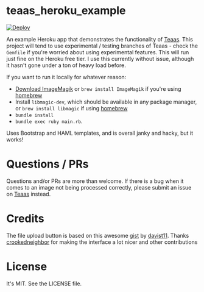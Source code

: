 # teaas_heroku_example
[![Deploy](https://www.herokucdn.com/deploy/button.svg)](https://heroku.com/deploy)

An example Heroku app that demonstrates the functionality of [Teaas](https://github.com/wjr1985/teaas). This project will tend to use experimental / testing branches of Teaas - check the `Gemfile` if you're worried about using experimental features. This will run just fine on the Heroku free tier. I use this currently without issue, although it hasn't gone under a ton of heavy load before.

If you want to run it locally for whatever reason: 

* [Download ImageMagik](http://www.imagemagick.org/script/binary-releases.php) or `brew install ImageMagik` if you're using [homebrew](http://brew.sh/)
* Install `libmagic-dev`, which should be available in any package manager, or `brew install libmagic` if using [homebrew](http://brew.sh/)
* `bundle install`
* `bundle exec ruby main.rb`.

Uses Bootstrap and HAML templates, and is overall janky and hacky, but it works!

# Questions / PRs
Questions and/or PRs are more than welcome. If there is a bug when it comes to an image not being processed correctly, please submit an issue on [Teaas](https://github.com/wjr1985/teaas/issues) instead.

# Credits
The file upload button is based on this awesome [gist](https://gist.github.com/davist11/645816) by [davist11](https://github.com/davist11).
Thanks [crookedneighbor](https://github.com/crookedneighbor) for making the interface a lot nicer and other contributions 

# License
It's MIT. See the LICENSE file.
